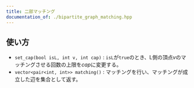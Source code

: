 ```yaml
---
title: 二部マッチング
documentation_of: ./bipartite_graph_matching.hpp
---
```


## 使い方
- `set_cap(bool isL, int v, int cap)` : `isL`が`true`のとき、L側の頂点$v$のマッチングさせる回数の上限を$cap$に変更する。
- `vector<pair<int, int>> matching()` : マッチングを行い、マッチングが成立した辺を集合として返す。


